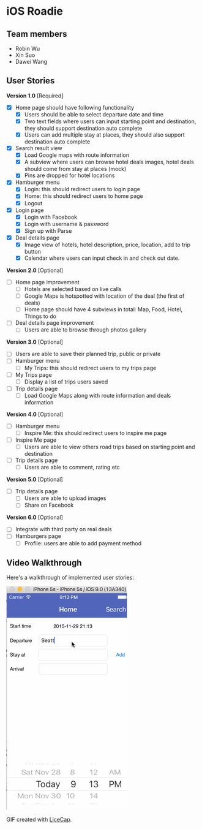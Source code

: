 # iOS Roadie
## Team members
- Robin Wu
- Xin Suo
- Dawei Wang

## User Stories

**Version 1.0** [Required]

- [X] Home page should have following functionality
	- [X] Users should be able to select departure date and time
	- [X] Two text fields where users can input starting point and destination, they should support destination auto complete
	- [X] Users can add multiple stay at places, they should also support destination auto complete
- [X] Search result view
	- [X] Load Google maps with route information
	- [X] A subview where users can browse hotel deals images, hotel deals should come from stay at places (mock)
	- [X] Pins are dropped for hotel locations
- [X] Hamburger menu
	- [X] Login: this should redirect users to login page
	- [X] Home: this should redirect users to home page
	- [X] Logout
- [X] Login page
	- [X] Login with Facebook
	- [X] Login with username & password
	- [X] Sign up with Parse
- [X] Deal details page
	- [X] Image view of hotels, hotel description, price, location, add to trip button
	- [X] Calendar where users can input check in and check out date.

**Version 2.0** [Optional]

- [ ] Home page improvement
	- [ ] Hotels are selected based on live calls
	- [ ] Google Maps is hotspotted with location of the deal (the first of deals)
	- [ ] Home page should have 4 subviews in total: Map, Food, Hotel, Things to do
- [ ] Deal details page improvement
	- [ ] Users are able to browse through photos gallery

**Version 3.0** [Optional]

- [ ] Users are able to save their planned trip, public or private
- [ ] Hamburger menu
	- [ ] My Trips: this should redirect users to my trips page
- [ ] My Trips page
	- [ ] Display a list of trips users saved
- [ ] Trip details page
	- [ ] Load Google Maps along with route information and deals information

**Version 4.0** [Optional]

- [ ] Hamburger menu
	- [ ] Inspire Me: this should redirect users to inspire me page
- [ ] Inspire Me page
	- [ ] Users are able to view others road trips based on starting point and destination
- [ ] Trip details page
	- [ ] Users are able to comment, rating etc

**Version 5.0** [Optional]

- [ ] Trip details page
	- [ ] Users are able to upload images
	- [ ] Share on Facebook

**Version 6.0** [Optional]

- [ ] Integrate with third party on real deals
- [ ] Hamburgers page
	- [ ] Profile: users are able to add payment method

## Video Walkthrough

Here's a walkthrough of implemented user stories:

<img src='roadie_1.gif' title='Video Walkthrough' width='' alt='Video Walkthrough' />

GIF created with [LiceCap](http://www.cockos.com/licecap/).
